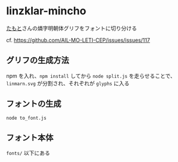 # linzklar-mincho

[たもと](https://twitter.com/tamoto_0x0)さんの燐字明朝体グリフをフォントに切り分ける

cf. https://github.com/AIL-MO-LETI-CEP/issues/issues/117

## グリフの生成方法
npm を入れ、`npm install` してから `node split.js` を走らせることで、 `linmarn.svg` が分割され、それぞれが `glyphs` に入る

## フォントの生成
`node to_font.js`

## フォント本体
`fonts/` 以下にある
